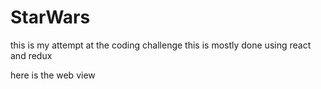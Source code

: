 # StarWars
this is my attempt at the coding challenge this is mostly done using react and redux

here is the web view
